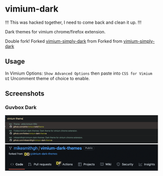 # vimium-dark

!!! This was hacked together, I need to come back and clean it up. !!!

Dark themes for vimium chrome/firefox extension.

Double fork! Forked [vimium-simply-dark](https://github.com/Foldex/vimium-simply-dark) from Forked from [vimium-simply-dark](https://github.com/ysjn/vimium-simply-dark)

## Usage
In Vimium Options: `Show Advanced Options` then paste into `CSS for Vimium UI`
Uncomment theme of choice to enable.

## Screenshots

### Guvbox Dark

<img src="captures/gruvbox_omni.png" title="gruvbox omnibox"/>
<img src="captures/gruvbox_hint.png" title="gruvbox hint"/>

